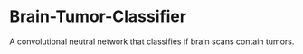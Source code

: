 # Brain-Tumor-Classifier
A convolutional neutral network that classifies if brain scans contain tumors.
